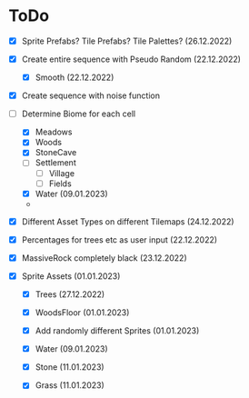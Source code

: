 ﻿# ToDo

- [x] Sprite Prefabs? Tile Prefabs? Tile Palettes? (26.12.2022)

- [x] Create entire sequence with Pseudo Random (22.12.2022)
  - [x] Smooth (22.12.2022)
- [x] Create sequence with noise function

- [ ] Determine Biome for each cell
  - [x] Meadows
  - [x] Woods
  - [x] StoneCave
  - [ ] Settlement
    - [ ] Village
    - [ ] Fields
  - [x] Water (09.01.2023)
  - 
- [x] Different Asset Types on different Tilemaps (24.12.2022)
- [x] Percentages for trees etc as user input  (22.12.2022)

- [x] MassiveRock completely black (23.12.2022)

- [x] Sprite Assets (01.01.2023)
  - [x] Trees (27.12.2022)
  - [x] WoodsFloor (01.01.2023)
  - [x] Add randomly different Sprites (01.01.2023)
  - [x] Water (09.01.2023)
  - [x] Stone (11.01.2023)
  - [x] Grass (11.01.2023)

